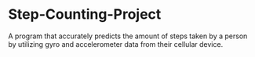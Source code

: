# Step-Counting-Project
A program that accurately predicts the amount of steps taken by a person by utilizing gyro and accelerometer data from their cellular device.
